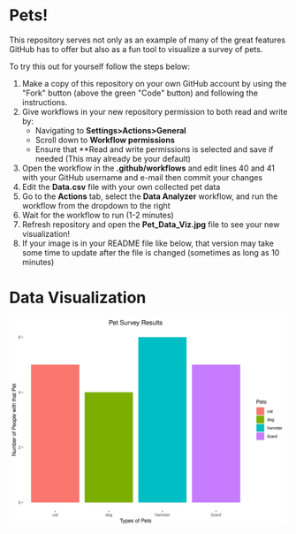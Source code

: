 # Pets!

This repository serves not only as an example of many of the great features GitHub has to offer but also as a fun tool to visualize a survey of pets.

To try this out for yourself follow the steps below:
1. Make a copy of this repository on your own GitHub account by using the "Fork" button (above the green "Code" button) and following the instructions.
2. Give workflows in your new repository permission to both read and write by:
   * Navigating to **Settings>Actions>General**
   * Scroll down to **Workflow permissions**
   * Ensure that **Read and write permissions is selected and save if needed (This may already be your default)
3. Open the workflow in the **.github/workflows** and edit lines 40 and 41 with your GitHub username and e-mail then commit your changes
4. Edit the **Data.csv** file with your own collected pet data
5. Go to the **Actions** tab, select the **Data Analyzer** workflow, and run the workflow from the dropdown to the right
6. Wait for the workflow to run (1-2 minutes)
7. Refresh repository and open the **Pet_Data_Viz.jpg** file to see your new visualization!
8. If your image is in your README file like below, that version may take some time to update after the file is changed (sometimes as long as 10 minutes)

# Data Visualization

![](Pet_Data_Viz.jpg)


